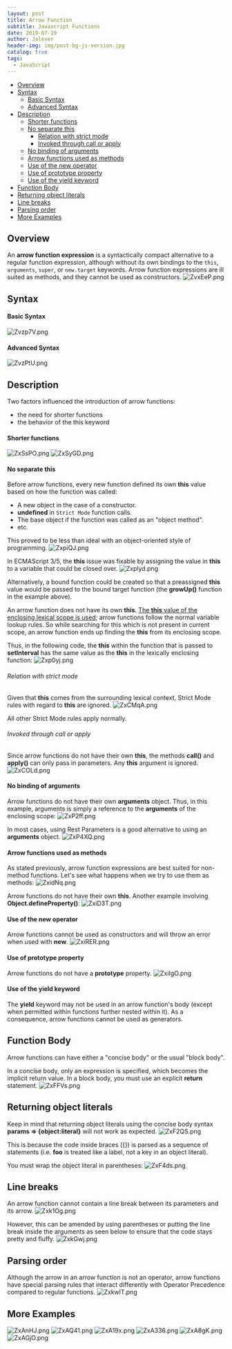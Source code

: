 ```yaml
---
layout: post
title: Arrow Function
subtitle: Javascript Functions
date: 2019-07-19
author: Jalever
header-img: img/post-bg-js-version.jpg
catalog: true
tags:
  - JavaScript
---
```


- [Overview](#overview)
- [Syntax](#syntax)
    - [Basic Syntax](#basic-syntax)
    - [Advanced Syntax](#advanced-syntax)
- [Description](#description)
    - [Shorter functions](#shorter-functions)
    - [No separate this](#no-separate-this)
        - [Relation with strict mode](#relation-with-strict-mode)
        - [Invoked through call or apply](#invoked-through-call-or-apply)
    - [No binding of arguments](#no-binding-of-arguments)
    - [Arrow functions used as methods](#arrow-functions-used-as-methods)
    - [Use of the new operator](#use-of-the-new-operator)
    - [Use of prototype property](#use-of-prototype-property)
    - [Use of the yield keyword](#use-of-the-yield-keyword)
- [Function Body](#function-body)
- [Returning object literals](#returning-object-literals)
- [Line breaks](#line-breaks)
- [Parsing order](#parsing-order)
- [More Examples](#more-examples)

## Overview
An <strong>arrow function expression</strong> is a syntactically compact alternative to a regular function expression, although without its own bindings to the `this`, `arguments`, `super`, or `new.target` keywords. Arrow function expressions are ill suited as methods, and they cannot be used as constructors.
![ZvxEeP.png](https://s2.ax1x.com/2019/07/19/ZvxEeP.png)

## Syntax
#### Basic Syntax
![Zvzp7V.png](https://s2.ax1x.com/2019/07/19/Zvzp7V.png)

#### Advanced Syntax
![ZvzPtU.png](https://s2.ax1x.com/2019/07/19/ZvzPtU.png)

## Description
Two factors influenced the introduction of arrow functions:
- the need for shorter functions
- the behavior of the this keyword

#### Shorter functions
![ZxSsPO.png](https://s2.ax1x.com/2019/07/19/ZxSsPO.png)
![ZxSyGD.png](https://s2.ax1x.com/2019/07/19/ZxSyGD.png)

#### No separate this
Before arrow functions, every new function defined its own <strong>this</strong> value based on how the function was called:
- A new object in the case of a constructor.
- <strong>undefined</strong> in `Strict Mode` function calls.
- The base object if the function was called as an "object method".
- etc.

This proved to be less than ideal with an object-oriented style of programming.
![ZxpiQJ.png](https://s2.ax1x.com/2019/07/19/ZxpiQJ.png)

In ECMAScript 3/5, the <strong>this</strong> issue was fixable by assigning the value in <strong>this</strong> to a variable that could be closed over.
![Zxplyd.png](https://s2.ax1x.com/2019/07/19/Zxplyd.png)

Alternatively, a bound function could be created so that a preassigned <strong>this</strong> value would be passed to the bound target function (the <strong>growUp()</strong> function in the example above).

An arrow function does not have its own <strong>this</strong>. <ins>The <strong>this</strong> value of the enclosing lexical scope is used</ins>; arrow functions follow the normal variable lookup rules. So while searching for this which is not present in current scope, an arrow function ends up finding the <strong>this</strong> from its enclosing scope.

Thus, in the following code, the <strong>this</strong> within the function that is passed to <strong>setInterval</strong> has the same value as the <strong>this</strong> in the lexically enclosing function:
![Zxp0yj.png](https://s2.ax1x.com/2019/07/19/Zxp0yj.png)

###### Relation with strict mode
Given that <strong>this</strong> comes from the surrounding lexical context, Strict Mode rules with regard to <strong>this</strong> are ignored.
![ZxCMqA.png](https://s2.ax1x.com/2019/07/19/ZxCMqA.png)

All other Strict Mode rules apply normally.

###### Invoked through call or apply
Since arrow functions do not have their own <strong>this</strong>, the methods <strong>call()</strong> and <strong>apply()</strong> can only pass in parameters. Any <strong>this</strong> argument is ignored.
![ZxCOLd.png](https://s2.ax1x.com/2019/07/19/ZxCOLd.png)

#### No binding of arguments
Arrow functions do not have their own <strong>arguments</strong> object. Thus, in this example, arguments is simply a reference to the <strong>arguments</strong> of the enclosing scope:
![ZxP2ff.png](https://s2.ax1x.com/2019/07/19/ZxP2ff.png)

In most cases, using Rest Parameters is a good alternative to using an <strong>arguments</strong> object.
![ZxP4XQ.png](https://s2.ax1x.com/2019/07/19/ZxP4XQ.png)

#### Arrow functions used as methods
As stated previously, arrow function expressions are best suited for non-method functions. Let's see what happens when we try to use them as methods:
![ZxidNq.png](https://s2.ax1x.com/2019/07/19/ZxidNq.png)

Arrow functions do not have their own <strong>this</strong>. Another example involving <strong>Object.defineProperty()</strong>:
![ZxiD3T.png](https://s2.ax1x.com/2019/07/19/ZxiD3T.png)

#### Use of the new operator
Arrow functions cannot be used as constructors and will throw an error when used with <strong>new</strong>.
![ZxiRER.png](https://s2.ax1x.com/2019/07/19/ZxiRER.png)

#### Use of prototype property
Arrow functions do not have a <strong>prototype</strong> property.
![ZxiIgO.png](https://s2.ax1x.com/2019/07/19/ZxiIgO.png)

#### Use of the yield keyword
The <strong>yield</strong> keyword may not be used in an arrow function's body (except when permitted within functions further nested within it). As a consequence, arrow functions cannot be used as generators.

## Function Body
Arrow functions can have either a "concise body" or the usual "block body".

In a concise body, only an expression is specified, which becomes the implicit return value. In a block body, you must use an explicit <strong>return</strong> statement.
![ZxFFVs.png](https://s2.ax1x.com/2019/07/19/ZxFFVs.png)

## Returning object literals
Keep in mind that returning object literals using the concise body syntax <strong>params => {object:literal}</strong> will not work as expected.
![ZxF2QS.png](https://s2.ax1x.com/2019/07/19/ZxF2QS.png)

This is because the code inside braces ({}) is parsed as a sequence of statements (i.e. <strong>foo</strong> is treated like a label, not a key in an object literal).

You must wrap the object literal in parentheses:
![ZxF4ds.png](https://s2.ax1x.com/2019/07/19/ZxF4ds.png)

## Line breaks
An arrow function cannot contain a line break between its parameters and its arrow.
![Zxk1Og.png](https://s2.ax1x.com/2019/07/19/Zxk1Og.png)

However, this can be amended by using parentheses or putting the line break inside the arguments as seen below to ensure that the code stays pretty and fluffy.
![ZxkGwj.png](https://s2.ax1x.com/2019/07/19/ZxkGwj.png)

## Parsing order
Although the arrow in an arrow function is not an operator, arrow functions have special parsing rules that interact differently with Operator Precedence compared to regular functions.
![ZxkwlT.png](https://s2.ax1x.com/2019/07/19/ZxkwlT.png)

## More Examples
![ZxAnHJ.png](https://s2.ax1x.com/2019/07/19/ZxAnHJ.png)
![ZxAQ41.png](https://s2.ax1x.com/2019/07/19/ZxAQ41.png)
![ZxA19x.png](https://s2.ax1x.com/2019/07/19/ZxA19x.png)
![ZxA336.png](https://s2.ax1x.com/2019/07/19/ZxA336.png)
![ZxA8gK.png](https://s2.ax1x.com/2019/07/19/ZxA8gK.png)
![ZxAGjO.png](https://s2.ax1x.com/2019/07/19/ZxAGjO.png)
